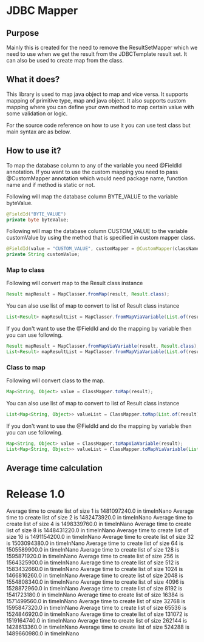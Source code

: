 # JDBC Mapper

##  Purpose

Mainly this is created for the need to remove the ResultSetMapper  which we need to use when we get the result from the JDBCTemplate result set. It can also be used to create map from the class.
## What it does?

This library is used to map java object to map and vice versa. It supports mapping of primitive type, map and java object. It also supports custom mapping where you can define your own method to map certain value with some validation or logic.

For the source code reference on how to use it you can use test class but main syntax are as below.

## How to use it?
To map the database column to any of the variable you need @FieldId annotation. If you want to use the custom mapping you need to pass @CustomMapper annotation which would need package name, function name and if method is static or not.

Following will map the database column BYTE_VALUE to the variable byteValue.
```java
@FieldId("BYTE_VALUE")
private byte byteValue;
```

Following will map the database column CUSTOM_VALUE to the variable customValue by using the method that is specified in custom mapper class.
```java 
@FieldId(value = "CUSTOM_VALUE", customMapper = @CustomMapper(className = "io.github.karanbhatt100.tools.jdbc_mapper.util.UtilFunc", methodName = "customMapperMethod", isStatic = false))
private String customValue;
```

### Map to class
Following will convert map to the Result class instance
```java 
Result mapResult = MapClasser.fromMap(result, Result.class);
```

You can also use list of map to convert to list of Result class instance
```java
List<Result> mapResultList = MapClasser.fromMapViaVariable(List.of(result), Result.class);
```

If you don't want to use the @FieldId and do the mapping by variable then you can use following.
```java
Result mapResult = MapClasser.fromMapViaVariable(result, Result.class);
List<Result> mapResultList = MapClasser.fromMapViaVariable(List.of(result), Result.class);
```

### Class to map

Following will convert class to the map.
```java 
Map<String, Object> value = ClassMapper.toMap(result);
```

You can also use list of map to convert to list of Result class instance
```java
List<Map<String, Object>> valueList = ClassMapper.toMap(List.of(result));
```

If you don't want to use the @FieldId and do the mapping by variable then you can use following.
```java
Map<String, Object> value = ClassMapper.toMapViaVariable(result);
List<Map<String, Object>> valueList = ClassMapper.toMapViaVariable(List.of(result));
```

## Average time calculation
# Release 1.0
Average time to create list of size 1 is 1481097240.0 in timeInNano
Average time to create list of size 2 is 1482473920.0 in timeInNano
Average time to create list of size 4 is 1498339760.0 in timeInNano
Average time to create list of size 8 is 1448431220.0 in timeInNano
Average time to create list of size 16 is 1491154200.0 in timeInNano
Average time to create list of size 32 is 1503094380.0 in timeInNano
Average time to create list of size 64 is 1505589900.0 in timeInNano
Average time to create list of size 128 is 1595871920.0 in timeInNano
Average time to create list of size 256 is 1564325900.0 in timeInNano
Average time to create list of size 512 is 1583432660.0 in timeInNano
Average time to create list of size 1024 is 1466816260.0 in timeInNano
Average time to create list of size 2048 is 1554808340.0 in timeInNano
Average time to create list of size 4096 is 1528872960.0 in timeInNano
Average time to create list of size 8192 is 1541723180.0 in timeInNano
Average time to create list of size 16384 is 1571499560.0 in timeInNano
Average time to create list of size 32768 is 1595847320.0 in timeInNano
Average time to create list of size 65536 is 1524846920.0 in timeInNano
Average time to create list of size 131072 is 1519164740.0 in timeInNano
Average time to create list of size 262144 is 1428613360.0 in timeInNano
Average time to create list of size 524288 is 1489660980.0 in timeInNano